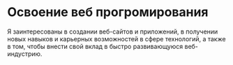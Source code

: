 # Освоение веб прогромирования

Я заинтересованы в создании веб-сайтов и приложений, в получении новых навыков и карьерных возможностей в сфере технологий, а также в том, чтобы внести свой вклад в быстро развивающуюся веб-индустрию.